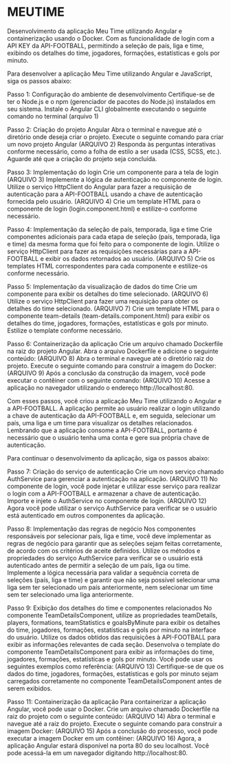 # MEUTIME
Desenvolvimento da aplicação Meu Time utilizando Angular e containerização usando o Docker. Com as funcionalidade de login com a API KEY da API-FOOTBALL, permitindo a seleção de país, liga e time, exibindo os detalhes do time, jogadores, formações, estatísticas e gols por minuto.

Para desenvolver a aplicação Meu Time utilizando Angular e JavaScript, siga os passos abaixo:

Passo 1: Configuração do ambiente de desenvolvimento
Certifique-se de ter o Node.js e o npm (gerenciador de pacotes do Node.js) instalados em seu sistema.
Instale o Angular CLI globalmente executando o seguinte comando no terminal (arquivo 1)


Passo 2: Criação do projeto Angular
Abra o terminal e navegue até o diretório onde deseja criar o projeto.
Execute o seguinte comando para criar um novo projeto Angular (ARQUIVO 2)
Responda às perguntas interativas conforme necessário, como a folha de estilo a ser usada (CSS, SCSS, etc.).
Aguarde até que a criação do projeto seja concluída.


Passo 3: Implementação do login
Crie um componente para a tela de login (ARQUIVO 3)
Implemente a lógica de autenticação no componente de login. Utilize o serviço HttpClient do Angular para fazer a requisição de autenticação para a API-FOOTBALL usando a chave de autenticação fornecida pelo usuário. (ARQUIVO 4) 
Crie um template HTML para o componente de login (login.component.html) e estilize-o conforme necessário.


Passo 4: Implementação da seleção de país, temporada, liga e time
Crie componentes adicionais para cada etapa de seleção (país, temporada, liga e time) da mesma forma que foi feito para o componente de login.
Utilize o serviço HttpClient para fazer as requisições necessárias para a API-FOOTBALL e exibir os dados retornados ao usuário. (ARQUIVO 5)
Crie os templates HTML correspondentes para cada componente e estilize-os conforme necessário.


Passo 5: Implementação da visualização de dados do time
Crie um componente para exibir os detalhes do time selecionado. (ARQUIVO 6)
Utilize o serviço HttpClient para fazer uma requisição para obter os detalhes do time selecionado. (ARQUIVO 7)
Crie um template HTML para o componente team-details (team-details.component.html) para exibir os detalhes do time, jogadores, formações, estatísticas e gols por minuto.
Estilize o template conforme necessário.


Passo 6: Containerização da aplicação
Crie um arquivo chamado Dockerfile na raiz do projeto Angular.
Abra o arquivo Dockerfile e adicione o seguinte conteúdo: (ARQUIVO 8)
Abra o terminal e navegue até o diretório raiz do projeto.
Execute o seguinte comando para construir a imagem do Docker: (ARQUIVO 9)
Após a conclusão da construção da imagem, você pode executar o contêiner com o seguinte comando: (ARQUIVO 10) 
Acesse a aplicação no navegador utilizando o endereço http://localhost:80.

Com esses passos, você criou a aplicação Meu Time
utilizando o Angular e a API-FOOTBALL. A aplicação permite ao usuário realizar o login utilizando a chave de autenticação da API-FOOTBALL e, em seguida, selecionar um país, uma liga e um time para visualizar os detalhes relacionados.
Lembrando que a aplicação consome a API-FOOTBALL, portanto é necessário que o usuário tenha uma conta e gere sua própria chave de autenticação.

Para continuar o desenvolvimento da aplicação, siga os passos abaixo:


Passo 7: Criação do serviço de autenticação
Crie um novo serviço chamado AuthService para gerenciar a autenticação na aplicação. (ARQUIVO 11)
No componente de login, você pode injetar e utilizar esse serviço para realizar o login com a API-FOOTBALL e armazenar a chave de autenticação.
Importe e injete o AuthService no componente de login. (ARQUIVO 12)
Agora você pode utilizar o serviço AuthService para verificar se o usuário está autenticado em outros componentes da aplicação.


Passo 8: Implementação das regras de negócio
Nos componentes responsáveis por selecionar país, liga e time, você deve implementar as regras de negócio para garantir que as seleções sejam feitas corretamente, de acordo com os critérios de aceite definidos.
Utilize os métodos e propriedades do serviço AuthService para verificar se o usuário está autenticado antes de permitir a seleção de um país, liga ou time.
Implemente a lógica necessária para validar a sequência correta de seleções (país, liga e time) e garantir que não seja possível selecionar uma liga sem ter selecionado um país anteriormente, nem selecionar um time sem ter selecionado uma liga anteriormente.


Passo 9: Exibição dos detalhes do time e componentes relacionados
No componente TeamDetailsComponent, utilize as propriedades teamDetails, players, formations, teamStatistics e goalsByMinute para exibir os detalhes do time, jogadores, formações, estatísticas e gols por minuto na interface do usuário.
Utilize os dados obtidos das requisições à API-FOOTBALL para exibir as informações relevantes de cada seção.
Desenvolva o template do componente TeamDetailsComponent para exibir as informações do time, jogadores, formações, estatísticas e gols por minuto. Você pode usar os seguintes exemplos como referência: (ARQUIVO 13)
Certifique-se de que os dados do time, jogadores, formações, estatísticas e gols por minuto sejam carregados corretamente no componente TeamDetailsComponent antes de serem exibidos.


Passo 11: Containerização da aplicação
Para containerizar a aplicação Angular, você pode usar o Docker.
Crie um arquivo chamado Dockerfile na raiz do projeto com o seguinte conteúdo: (ARQUIVO 14)
Abra o terminal e navegue até a raiz do projeto.
Execute o seguinte comando para construir a imagem Docker: (ARQUIVO 15)
Após a conclusão do processo, você pode executar a imagem Docker em um contêiner: (ARQUIVO 16) 
Agora, a aplicação Angular estará disponível na porta 80 do seu localhost. Você pode acessá-la em um navegador digitando http://localhost:80.
